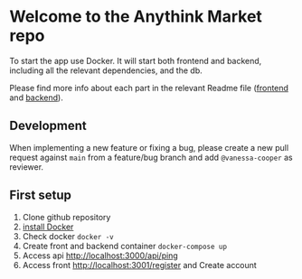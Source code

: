 # Welcome to the Anythink Market repo

To start the app use Docker. It will start both frontend and backend, including all the relevant dependencies, and the db.

Please find more info about each part in the relevant Readme file ([frontend](frontend/readme.md) and [backend](backend/README.md)).

## Development

When implementing a new feature or fixing a bug, please create a new pull request against `main` from a feature/bug branch and add `@vanessa-cooper` as reviewer.

## First setup

1. Clone github repository
2. [install Docker](https://docs.docker.com/get-docker/)
3. Check docker `docker -v`
4. Create front and backend container `docker-compose up`
5. Access api [http://localhost:3000/api/ping](http://localhost:3000/api/ping)
6. Access front [http://localhost:3001/register](http://localhost:3001/register) and Create account
